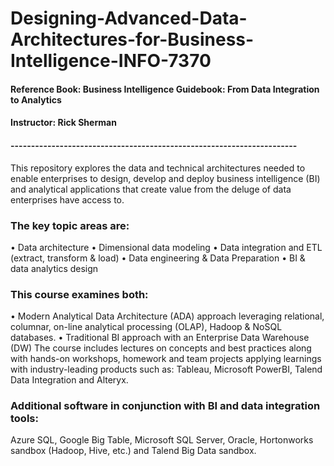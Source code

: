 # Designing-Advanced-Data-Architectures-for-Business-Intelligence-INFO-7370

#### Reference Book: Business Intelligence Guidebook: From Data Integration to Analytics
#### Instructor: Rick Sherman
#### ----------------------------------------------------------------------
This repository explores the data and technical architectures needed to enable enterprises to design, develop and deploy business intelligence (BI) and analytical applications that create value from the deluge of data enterprises have access to.

### The key topic areas are:
• Data architecture
• Dimensional data modeling
• Data integration and ETL (extract, transform & load)
• Data engineering & Data Preparation
• BI & data analytics design

### This course examines both:
• Modern Analytical Data Architecture (ADA) approach leveraging relational, columnar, on-line analytical
processing (OLAP), Hadoop & NoSQL databases.
• Traditional BI approach with an Enterprise Data Warehouse (DW)
The course includes lectures on concepts and best practices along with hands-on workshops, homework and team projects applying learnings with industry-leading products such as: Tableau, Microsoft PowerBI, Talend Data Integration and Alteryx.

### Additional software in conjunction with BI and data integration tools: 

Azure SQL, Google Big Table, Microsoft SQL Server, Oracle, Hortonworks sandbox (Hadoop, Hive, etc.) and Talend Big Data sandbox.




